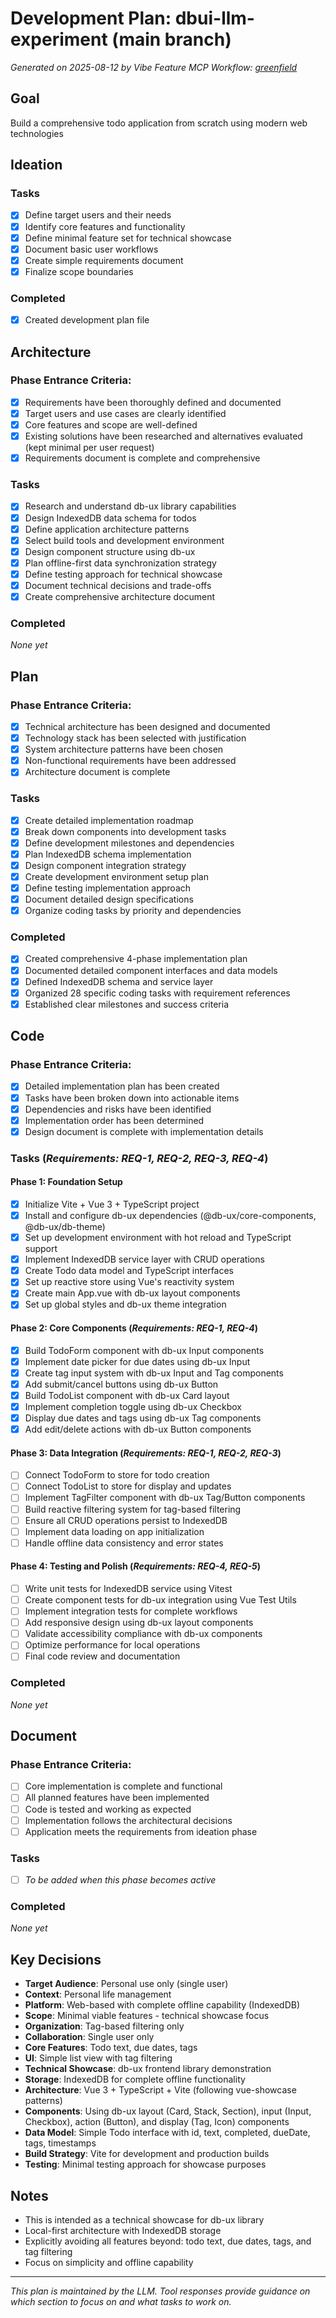 # Development Plan: dbui-llm-experiment (main branch)

*Generated on 2025-08-12 by Vibe Feature MCP*
*Workflow: [greenfield](https://mrsimpson.github.io/responsible-vibe-mcp/workflows/greenfield)*

## Goal
Build a comprehensive todo application from scratch using modern web technologies

## Ideation
### Tasks
- [x] Define target users and their needs
- [x] Identify core features and functionality  
- [x] Define minimal feature set for technical showcase
- [x] Document basic user workflows
- [x] Create simple requirements document
- [x] Finalize scope boundaries

### Completed
- [x] Created development plan file

## Architecture

### Phase Entrance Criteria:
- [x] Requirements have been thoroughly defined and documented
- [x] Target users and use cases are clearly identified
- [x] Core features and scope are well-defined
- [x] Existing solutions have been researched and alternatives evaluated (kept minimal per user request)
- [x] Requirements document is complete and comprehensive

### Tasks
- [x] Research and understand db-ux library capabilities
- [x] Design IndexedDB data schema for todos
- [x] Define application architecture patterns
- [x] Select build tools and development environment
- [x] Design component structure using db-ux
- [x] Plan offline-first data synchronization strategy
- [x] Define testing approach for technical showcase
- [x] Document technical decisions and trade-offs
- [x] Create comprehensive architecture document

### Completed
*None yet*

## Plan

### Phase Entrance Criteria:
- [x] Technical architecture has been designed and documented
- [x] Technology stack has been selected with justification
- [x] System architecture patterns have been chosen
- [x] Non-functional requirements have been addressed
- [x] Architecture document is complete

### Tasks
- [x] Create detailed implementation roadmap
- [x] Break down components into development tasks
- [x] Define development milestones and dependencies
- [x] Plan IndexedDB schema implementation
- [x] Design component integration strategy
- [x] Create development environment setup plan
- [x] Define testing implementation approach
- [x] Document detailed design specifications
- [x] Organize coding tasks by priority and dependencies

### Completed
- [x] Created comprehensive 4-phase implementation plan
- [x] Documented detailed component interfaces and data models
- [x] Defined IndexedDB schema and service layer
- [x] Organized 28 specific coding tasks with requirement references
- [x] Established clear milestones and success criteria

## Code

### Phase Entrance Criteria:
- [x] Detailed implementation plan has been created
- [x] Tasks have been broken down into actionable items
- [x] Dependencies and risks have been identified
- [x] Implementation order has been determined
- [x] Design document is complete with implementation details

### Tasks (_Requirements: REQ-1, REQ-2, REQ-3, REQ-4_)

#### Phase 1: Foundation Setup
- [x] Initialize Vite + Vue 3 + TypeScript project
- [x] Install and configure db-ux dependencies (@db-ux/core-components, @db-ux/db-theme)
- [x] Set up development environment with hot reload and TypeScript support
- [x] Implement IndexedDB service layer with CRUD operations
- [x] Create Todo data model and TypeScript interfaces
- [x] Set up reactive store using Vue's reactivity system
- [x] Create main App.vue with db-ux layout components
- [x] Set up global styles and db-ux theme integration

#### Phase 2: Core Components (_Requirements: REQ-1, REQ-4_)
- [x] Build TodoForm component with db-ux Input components
- [x] Implement date picker for due dates using db-ux Input
- [x] Create tag input system with db-ux Input and Tag components
- [x] Add submit/cancel buttons using db-ux Button
- [x] Build TodoList component with db-ux Card layout
- [x] Implement completion toggle using db-ux Checkbox
- [x] Display due dates and tags using db-ux Tag components
- [x] Add edit/delete actions with db-ux Button components

#### Phase 3: Data Integration (_Requirements: REQ-1, REQ-2, REQ-3_)
- [ ] Connect TodoForm to store for todo creation
- [ ] Connect TodoList to store for display and updates
- [ ] Implement TagFilter component with db-ux Tag/Button components
- [ ] Build reactive filtering system for tag-based filtering
- [ ] Ensure all CRUD operations persist to IndexedDB
- [ ] Implement data loading on app initialization
- [ ] Handle offline data consistency and error states

#### Phase 4: Testing and Polish (_Requirements: REQ-4, REQ-5_)
- [ ] Write unit tests for IndexedDB service using Vitest
- [ ] Create component tests for db-ux integration using Vue Test Utils
- [ ] Implement integration tests for complete workflows
- [ ] Add responsive design using db-ux layout components
- [ ] Validate accessibility compliance with db-ux components
- [ ] Optimize performance for local operations
- [ ] Final code review and documentation

### Completed
*None yet*

## Document

### Phase Entrance Criteria:
- [ ] Core implementation is complete and functional
- [ ] All planned features have been implemented
- [ ] Code is tested and working as expected
- [ ] Implementation follows the architectural decisions
- [ ] Application meets the requirements from ideation phase

### Tasks
- [ ] *To be added when this phase becomes active*

### Completed
*None yet*

## Key Decisions
- **Target Audience**: Personal use only (single user)
- **Context**: Personal life management
- **Platform**: Web-based with complete offline capability (IndexedDB)
- **Scope**: Minimal viable features - technical showcase focus
- **Organization**: Tag-based filtering only
- **Collaboration**: Single user only
- **Core Features**: Todo text, due dates, tags
- **UI**: Simple list view with tag filtering
- **Technical Showcase**: db-ux frontend library demonstration
- **Storage**: IndexedDB for complete offline functionality
- **Architecture**: Vue 3 + TypeScript + Vite (following vue-showcase patterns)
- **Components**: Using db-ux layout (Card, Stack, Section), input (Input, Checkbox), action (Button), and display (Tag, Icon) components
- **Data Model**: Simple Todo interface with id, text, completed, dueDate, tags, timestamps
- **Build Strategy**: Vite for development and production builds
- **Testing**: Minimal testing approach for showcase purposes

## Notes
- This is intended as a technical showcase for db-ux library
- Local-first architecture with IndexedDB storage
- Explicitly avoiding all features beyond: todo text, due dates, tags, and tag filtering
- Focus on simplicity and offline capability

---
*This plan is maintained by the LLM. Tool responses provide guidance on which section to focus on and what tasks to work on.*
